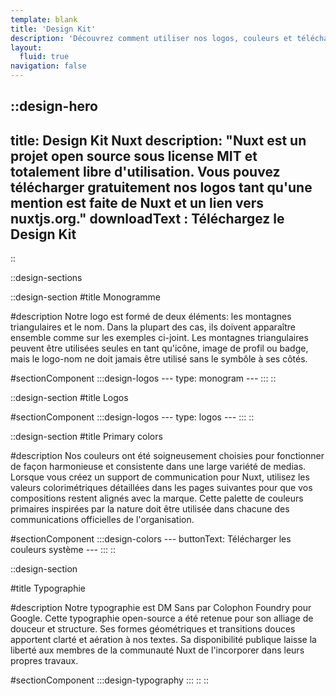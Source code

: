 ```yaml
---
template: blank
title: 'Design Kit'
description: 'Découvrez comment utiliser nos logos, couleurs et télécharger notre design kit.'
layout:
  fluid: true
navigation: false
---
```


::design-hero
---
title: Design Kit Nuxt
description: "Nuxt est un projet open source sous license MIT et totalement libre d'utilisation.
Vous pouvez télécharger gratuitement nos logos tant qu'une mention est faite de Nuxt et un lien vers nuxtjs.org."
downloadText : Téléchargez le Design Kit
---
::

::design-sections

  ::design-section
  #title
  Monogramme

  #description
  Notre logo est formé de deux éléments: les montagnes triangulaires et le nom. Dans la plupart des cas, ils doivent apparaître ensemble comme sur les exemples ci-joint. Les montagnes triangulaires peuvent être utilisées seules en tant qu'icône, image de profil ou badge, mais le logo-nom ne doit jamais être utilisé sans le symbôle à ses côtés.

  #sectionComponent
    :::design-logos
    ---
    type: monogram
    ---
    :::
  ::

  ::design-section
  #title
  Logos

  #sectionComponent
    :::design-logos
    ---
    type: logos
    ---
    :::
  ::

  ::design-section
  #title
  Primary colors

  #description
  Nos couleurs ont été soigneusement choisies pour fonctionner de façon harmonieuse et consistente dans une large variété de medias. Lorsque vous créez un support de communication pour Nuxt, utilisez les valeurs colorimétriques détaillées dans les pages suivantes pour que vos compositions restent alignés avec la marque. Cette palette de couleurs primaires inspirées par la nature doit être utilisée dans chacune des communications officielles de l'organisation.

  #sectionComponent
    :::design-colors
    ---
    buttonText: Télécharger les couleurs système
    ---
    :::
  ::

  ::design-section

  #title
  Typographie

  #description
  Notre typographie est DM Sans par Colophon Foundry pour Google. Cette typographie open-source a été retenue pour son alliage de douceur et structure. Ses formes géométriques et transitions douces apportent clarté et aération à nos textes.
  Sa disponibilité publique laisse la liberté aux membres de la communauté Nuxt de l'incorporer dans leurs propres travaux.

  #sectionComponent
    :::design-typography
    :::
  ::
::
